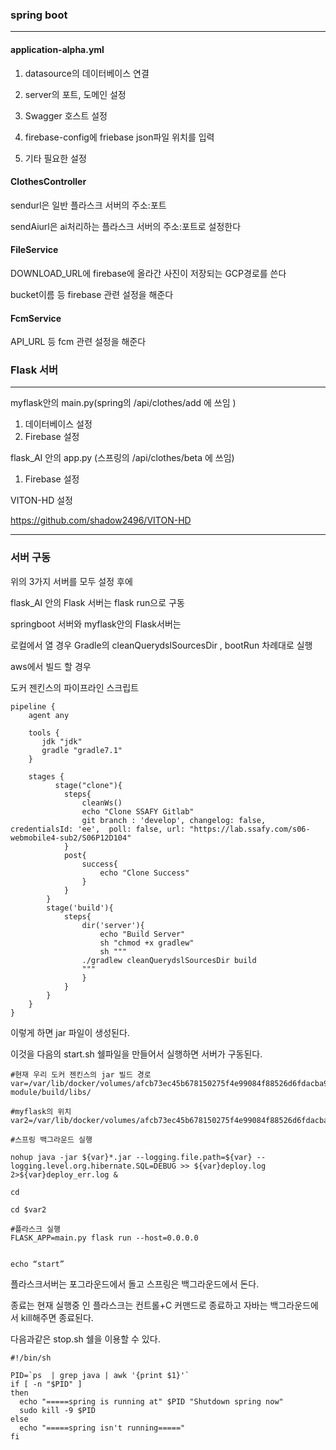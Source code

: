 ### spring boot

---

#### application-alpha.yml 

1. datasource의 데이터베이스 연결

2. server의 포트, 도메인 설정

3. Swagger 호스트 설정
4. firebase-config에 friebase json파일 위치를 입력
5. 기타 필요한 설정

#### ClothesController 

sendurl은 일반 플라스크 서버의 주소:포트

sendAiurl은 ai처리하는 플라스크 서버의 주소:포트로 설정한다

#### FileService

DOWNLOAD_URL에 firebase에 올라간 사진이 저장되는 GCP경로를 쓴다

bucket이름 등 firebase 관련 설정을 해준다

#### FcmService

API_URL 등 fcm 관련 설정을 해준다



### Flask 서버

---

myflask안의 main.py(spring의 /api/clothes/add 에 쓰임 )

1. 데이터베이스 설정
2. Firebase 설정



flask_AI 안의 app.py (스프링의 /api/clothes/beta 에 쓰임)

1. Firebase 설정

VITON-HD 설정

https://github.com/shadow2496/VITON-HD



---
### 서버 구동

위의 3가지 서버를 모두 설정 후에

flask_AI 안의 Flask 서버는 flask run으로 구동

springboot 서버와 myflask안의 Flask서버는



로컬에서 열 경우  Gradle의 cleanQuerydslSourcesDir , bootRun 차례대로 실행



aws에서 빌드 할 경우

도커 젠킨스의 파이프라인 스크립트

```
pipeline {
    agent any

    tools {
       jdk "jdk"
       gradle "gradle7.1"
    }

    stages {
          stage("clone"){
            steps{
                cleanWs()
                echo "Clone SSAFY Gitlab"
                git branch : 'develop', changelog: false, credentialsId: 'ee',  poll: false, url: "https://lab.ssafy.com/s06-webmobile4-sub2/S06P12D104"
            }
            post{
                success{
                    echo "Clone Success"
                }
            }
        }
        stage('build'){
            steps{
                dir('server'){
                    echo "Build Server"
                    sh "chmod +x gradlew"
                    sh """
                ./gradlew cleanQuerydslSourcesDir build
                """
                }
            }
        }
    }
}
```



이렇게 하면 jar 파일이 생성된다.

이것을 다음의 start.sh 쉘파일을 만들어서 실행하면 서버가 구동된다.

```
#현재 우리 도커 젠킨스의 jar 빌드 경로
var=/var/lib/docker/volumes/afcb73ec45b678150275f4e99084f88526d6fdacba989d4f700d8156fb67afb8/_data/workspace/test/server/api-module/build/libs/

#myflask의 위치
var2=/var/lib/docker/volumes/afcb73ec45b678150275f4e99084f88526d6fdacba989d4f700d8156fb67afb8/_data/workspace/test/server/myflask/

#스프링 백그라운드 실행

nohup java -jar ${var}*.jar --logging.file.path=${var} --logging.level.org.hibernate.SQL=DEBUG >> ${var}deploy.log 2>${var}deploy_err.log &

cd

cd $var2

#플라스크 실행
FLASK_APP=main.py flask run --host=0.0.0.0


echo “start”
```



플라스크서버는 포그라운드에서 돌고 스프링은 백그라운드에서 돈다.

종료는 현재 실행중 인 플라스크는 컨트롤+C 커맨드로 종료하고 자바는 백그라운드에서 kill해주면 종료된다.



다음과같은 stop.sh 쉘을 이용할 수 있다.

```
#!/bin/sh

PID=`ps  | grep java | awk '{print $1}'`
if [ -n "$PID" ]
then
  echo "=====spring is running at" $PID "Shutdown spring now"
  sudo kill -9 $PID
else
  echo "=====spring isn't running====="
fi

```
